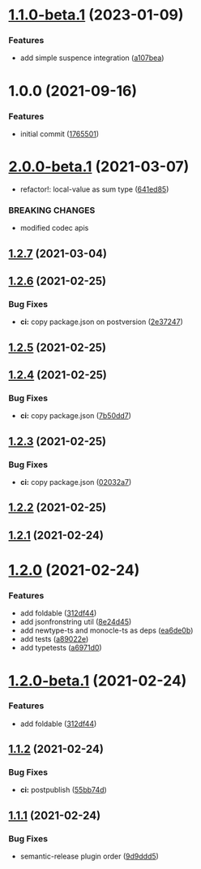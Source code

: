 # [1.1.0-beta.1](https://github.com/fes300/task-cache/compare/v1.0.0...v1.1.0-beta.1) (2023-01-09)


### Features

* add simple suspence integration ([a107bea](https://github.com/fes300/task-cache/commit/a107beaead00d8a36637dcd68af239164258fdd6))

# 1.0.0 (2021-09-16)


### Features

* initial commit ([1765501](https://github.com/fes300/task-cache/commit/1765501e4fa0a7cbf41fe29f8c7919b5c4fe9986))

# [2.0.0-beta.1](https://github.com/ModataSRL/task-cache/compare/v1.2.7...v2.0.0-beta.1) (2021-03-07)

- refactor!: local-value as sum type ([641ed85](https://github.com/ModataSRL/task-cache/commit/641ed85bad00bb13c2f484b8e0d2463db9b44690))

### BREAKING CHANGES

- modified codec apis

## [1.2.7](https://github.com/ModataSRL/task-cache/compare/v1.2.6...v1.2.7) (2021-03-04)

## [1.2.6](https://github.com/ModataSRL/task-cache/compare/v1.2.5...v1.2.6) (2021-02-25)

### Bug Fixes

- **ci:** copy package.json on postversion ([2e37247](https://github.com/ModataSRL/task-cache/commit/2e37247b85e3bf0b60891c4dda5e884455cefeaf))

## [1.2.5](https://github.com/ModataSRL/task-cache/compare/v1.2.4...v1.2.5) (2021-02-25)

## [1.2.4](https://github.com/ModataSRL/task-cache/compare/v1.2.3...v1.2.4) (2021-02-25)

### Bug Fixes

- **ci:** copy package.json ([7b50dd7](https://github.com/ModataSRL/task-cache/commit/7b50dd7ea7e5fb211ccad535c7f32860397af588))

## [1.2.3](https://github.com/ModataSRL/task-cache/compare/v1.2.2...v1.2.3) (2021-02-25)

### Bug Fixes

- **ci:** copy package.json ([02032a7](https://github.com/ModataSRL/task-cache/commit/02032a70ae02bc55b77b3c9efd00fc9f6ed47737))

## [1.2.2](https://github.com/ModataSRL/task-cache/compare/v1.2.1...v1.2.2) (2021-02-25)

## [1.2.1](https://github.com/ModataSRL/task-cache/compare/v1.2.0...v1.2.1) (2021-02-24)

# [1.2.0](https://github.com/ModataSRL/task-cache/compare/v1.1.2...v1.2.0) (2021-02-24)

### Features

- add foldable ([312df44](https://github.com/ModataSRL/task-cache/commit/312df4499c5af7d013f9c73df2e6e8f7be2ba5ce))
- add jsonfronstring util ([8e24d45](https://github.com/ModataSRL/task-cache/commit/8e24d45060a89a45fa1a80711ed13d676269e5d1))
- add newtype-ts and monocle-ts as deps ([ea6de0b](https://github.com/ModataSRL/task-cache/commit/ea6de0b891f6140402e76987fe71ef301b298ae6))
- add tests ([a89022e](https://github.com/ModataSRL/task-cache/commit/a89022eac660cf4aab8b816c7d9ae20257562e8e))
- add typetests ([a6971d0](https://github.com/ModataSRL/task-cache/commit/a6971d0a88b808a8fe26904f1e6624db276ee09e))

# [1.2.0-beta.1](https://github.com/ModataSRL/task-cache/compare/v1.1.2...v1.2.0-beta.1) (2021-02-24)

### Features

- add foldable ([312df44](https://github.com/ModataSRL/task-cache/commit/312df4499c5af7d013f9c73df2e6e8f7be2ba5ce))

## [1.1.2](https://github.com/ModataSRL/task-cache/compare/v1.1.1...v1.1.2) (2021-02-24)

### Bug Fixes

- **ci:** postpublish ([55bb74d](https://github.com/ModataSRL/task-cache/commit/55bb74d6edc307b83312ca486205cefa5725c173))

## [1.1.1](https://github.com/ModataSRL/task-cache/compare/v1.1.0...v1.1.1) (2021-02-24)

### Bug Fixes

- semantic-release plugin order ([9d9ddd5](https://github.com/ModataSRL/task-cache/commit/9d9ddd56443ebecb4d220525dbe2ffc5113b9820))
